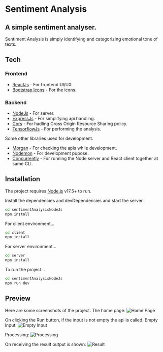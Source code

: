 # Sentiment Analysis
## A simple sentiment analyser.
Sentiment Analysis is simply  identifying and categorizing emotional tone of texts.

## Tech
### Frontend
- [ReactJs](https://react.dev/) - For frontend UI/UX
- [Bootstrap Icons](https://icons.getbootstrap.com/) - For the icons.
### Backend
- [NodeJs](https://nodejs.org/en) - For server.
- [ExpressJs](https://expressjs.com/) - For simplifying api handling.
- [Cors]([https://github.com/expressjs/cors](https://github.com/expressjs/cors#readme)) - For hadling Cross Origin Resource Sharing policy.
- [TensorflowJs](https://www.tensorflow.org/js) - For performing the analysis.

Some other libraries used for development.
- [Morgan]([https://github.com/expressjs/morgan](https://github.com/expressjs/morgan#readme)) - For checking the apis while development.
- [Nodemon](https://nodemon.io/) - For development pupose.
- [Concurrently](https://github.com/open-cli-tools/concurrently#readme) - For running the Node server and React client together at same CLI.

## Installation

The project requires [Node.js](https://nodejs.org/) v17.5+ to run.

Install the dependencies and devDependencies and start the server.
```sh
cd sentimentAnalysisNodeJs
npm install
```

For client environment...
```sh
cd client
npm install
```

For server environment...
```sh
cd server
npm install
```

To run the project...
```sh
cd sentimentAnalysisNodeJs
npm run dev
```

## Preview

Here are some screenshots of the project.
The home page: 
![Home Page](https://github.com/Ajay-Kr/sentimentAnalysisNodeJs/assets/55989070/4c7ba3f1-4051-4308-9b27-bc3b14445bc5)

On clicking the Run button, if the input is not empty the api is called. 
Empty input:
![Empty Input](https://github.com/Ajay-Kr/sentimentAnalysisNodeJs/assets/55989070/fc45566f-73be-4f45-a337-496fabbd62d4)

Processing: 
![Processing](https://github.com/Ajay-Kr/sentimentAnalysisNodeJs/assets/55989070/c51fe0e5-cb17-44dd-b491-23147656f967)

On receiving the result output is shown: 
![Result](https://github.com/Ajay-Kr/sentimentAnalysisNodeJs/assets/55989070/801cefb0-f288-4577-8d5d-66ed759d5f7c)

